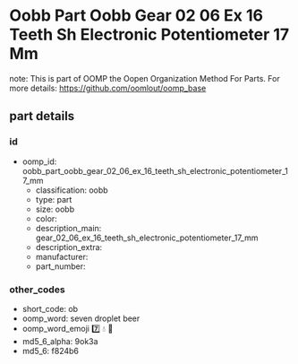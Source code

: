 # Oobb Part Oobb Gear 02 06 Ex 16 Teeth Sh Electronic Potentiometer 17 Mm  

note: This is part of OOMP the Oopen Organization Method For Parts. For more details: https://github.com/oomlout/oomp_base

##  part details





### id
* oomp_id: oobb_part_oobb_gear_02_06_ex_16_teeth_sh_electronic_potentiometer_17_mm
  * classification: oobb
  * type: part
  * size: oobb
  * color: 
  * description_main: gear_02_06_ex_16_teeth_sh_electronic_potentiometer_17_mm
  * description_extra: 
  * manufacturer: 
  * part_number: 

### other_codes
* short_code: ob
* oomp_word: seven droplet beer
* oomp_word_emoji :seven: :droplet: :beer:
* md5_6_alpha: 9ok3a
* md5_6: f824b6